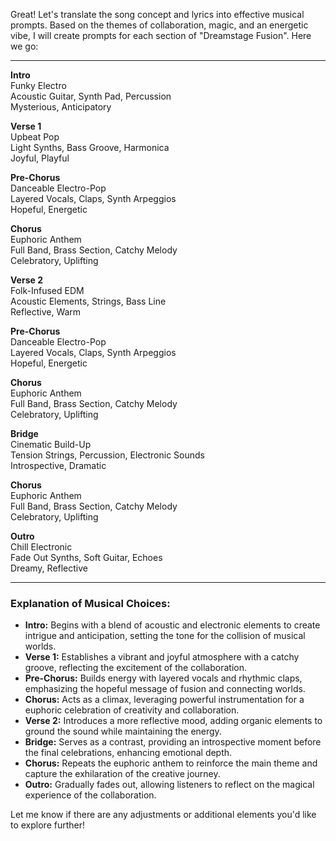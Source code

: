 

Great! Let's translate the song concept and lyrics into effective musical prompts. Based on the themes of collaboration, magic, and an energetic vibe, I will create prompts for each section of "Dreamstage Fusion". Here we go:

---

**Intro**  
Funky Electro  
Acoustic Guitar, Synth Pad, Percussion  
Mysterious, Anticipatory  

**Verse 1**  
Upbeat Pop  
Light Synths, Bass Groove, Harmonica  
Joyful, Playful  

**Pre-Chorus**  
Danceable Electro-Pop  
Layered Vocals, Claps, Synth Arpeggios  
Hopeful, Energetic  

**Chorus**  
Euphoric Anthem  
Full Band, Brass Section, Catchy Melody  
Celebratory, Uplifting  

**Verse 2**  
Folk-Infused EDM  
Acoustic Elements, Strings, Bass Line  
Reflective, Warm  

**Pre-Chorus**  
Danceable Electro-Pop  
Layered Vocals, Claps, Synth Arpeggios  
Hopeful, Energetic  

**Chorus**  
Euphoric Anthem  
Full Band, Brass Section, Catchy Melody  
Celebratory, Uplifting  

**Bridge**  
Cinematic Build-Up  
Tension Strings, Percussion, Electronic Sounds  
Introspective, Dramatic  

**Chorus**  
Euphoric Anthem  
Full Band, Brass Section, Catchy Melody  
Celebratory, Uplifting  

**Outro**  
Chill Electronic  
Fade Out Synths, Soft Guitar, Echoes  
Dreamy, Reflective  

---

### Explanation of Musical Choices:
- **Intro:** Begins with a blend of acoustic and electronic elements to create intrigue and anticipation, setting the tone for the collision of musical worlds.
- **Verse 1:** Establishes a vibrant and joyful atmosphere with a catchy groove, reflecting the excitement of the collaboration.
- **Pre-Chorus:** Builds energy with layered vocals and rhythmic claps, emphasizing the hopeful message of fusion and connecting worlds.
- **Chorus:** Acts as a climax, leveraging powerful instrumentation for a euphoric celebration of creativity and collaboration.
- **Verse 2:** Introduces a more reflective mood, adding organic elements to ground the sound while maintaining the energy.
- **Bridge:** Serves as a contrast, providing an introspective moment before the final celebrations, enhancing emotional depth.
- **Chorus:** Repeats the euphoric anthem to reinforce the main theme and capture the exhilaration of the creative journey.
- **Outro:** Gradually fades out, allowing listeners to reflect on the magical experience of the collaboration.

Let me know if there are any adjustments or additional elements you'd like to explore further!